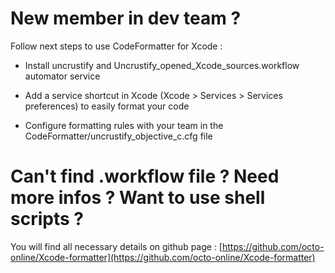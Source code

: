 # New member in dev team ?

Follow next steps to use CodeFormatter for Xcode : 

* Install uncrustify and Uncrustify\_opened\_Xcode\_sources.workflow automator service

* Add a service shortcut in Xcode (Xcode > Services > Services preferences) to easily format your code

* Configure formatting rules with your team in the CodeFormatter/uncrustify\_objective\_c.cfg file


# Can't find .workflow file ? Need more infos ? Want to use shell scripts ?

You will find all necessary details on github page : [https://github.com/octo-online/Xcode-formatter](https://github.com/octo-online/Xcode-formatter)